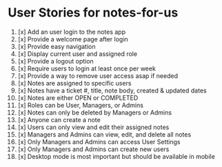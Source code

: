 # User Stories for notes-for-us

1. [x] Add an user login to the notes app 
2. [x] Provide a welcome page after login 
3. [x] Provide easy navigation
4. [x] Display current user and assigned role 
5. [x] Provide a logout option 
6. [x] Require users to login at least once per week
7. [x] Provide a way to remove user access asap if needed 
8. [x] Notes are assigned to specific users 
9. [x] Notes have a ticket #, title, note body, created & updated dates
10. [x] Notes are either OPEN or COMPLETED 
11. [x] Roles can be User, Managers, or Admins 
12. [x] Notes can only be deleted by Managers or Admins 
13. [x] Anyone can create a note
14. [x] Users can only view and edit their assigned notes  
15. [x] Managers and Admins can view, edit, and delete all notes 
16. [x] Only Managers and Admins can access User Settings 
17. [x] Only Managers and Admins can create new users 
18. [x] Desktop mode is most important but should be available in mobile 
